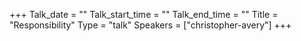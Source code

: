 +++
Talk_date = ""
Talk_start_time = ""
Talk_end_time = ""
Title = "Responsibility"
Type = "talk"
Speakers = ["christopher-avery"]
+++

